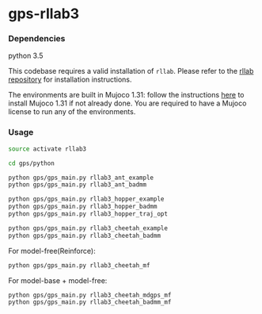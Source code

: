 # gps-rllab3


### Dependencies

python 3.5

This codebase requires a valid installation of `rllab`. Please refer to the [rllab repository](https://github.com/rll/rllab) for installation instructions.

The environments are built in Mujoco 1.31: follow the instructions [here](https://github.com/openai/mujoco-py/tree/0.5) to install Mujoco 1.31 if not already done. You are required to have a Mujoco license to run any of the environments.


### Usage

```bash
source activate rllab3

cd gps/python

python gps/gps_main.py rllab3_ant_example
python gps/gps_main.py rllab3_ant_badmm

python gps/gps_main.py rllab3_hopper_example
python gps/gps_main.py rllab3_hopper_badmm
python gps/gps_main.py rllab3_hopper_traj_opt

python gps/gps_main.py rllab3_cheetah_example
python gps/gps_main.py rllab3_cheetah_badmm
```
For model-free(Reinforce):
```bash
python gps/gps_main.py rllab3_cheetah_mf
```

For model-base + model-free:
```bash
python gps/gps_main.py rllab3_cheetah_mdgps_mf
python gps/gps_main.py rllab3_cheetah_badmm_mf

```
